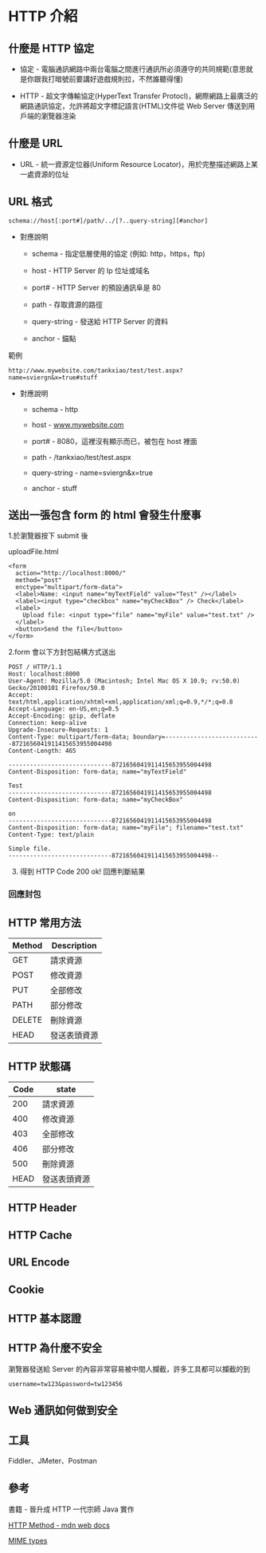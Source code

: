 # HTTP 介紹

## 什麼是 HTTP 協定

* 協定 - 電腦通訊網路中兩台電腦之間進行通訊所必須遵守的共同規範(意思就是你跟我打暗號前要講好遊戲規則拉，不然誰聽得懂)

* HTTP - 超文字傳輸協定(HyperText Transfer Protocl)，網際網路上最廣泛的網路通訊協定，允許將超文字標記語言(HTML)文件從 Web Server 傳送到用戶端的瀏覽器渲染

## 什麼是 URL

* URL - 統一資源定位器(Uniform Resource Locator)，用於完整描述網路上某一處資源的位址

## URL 格式

```
schema://host[:port#]/path/../[?..query-string][#anchor]
```

* 對應說明

  * schema - 指定低層使用的協定 (例如: http，https，ftp)

  * host - HTTP Server 的 Ip 位址或域名

  * port# - HTTP Server 的預設通訊阜是 80

  * path - 存取資源的路徑

  * query-string - 發送給 HTTP Server 的資料

  * anchor - 錨點

範例

```
http://www.mywebsite.com/tankxiao/test/test.aspx?name=sviergn&x=true#stuff
```

* 對應說明

   * schema - http
  
  * host - www.mywebsite.com

  * port# - 8080，這裡沒有顯示而已，被包在 host 裡面

  * path - /tankxiao/test/test.aspx

  * query-string - name=sviergn&x=true

  *  anchor - stuff

## 送出一張包含 form 的 html 會發生什麼事

1.於瀏覽器按下 submit 後

uploadFile.html

```
<form
  action="http://localhost:8000/"
  method="post"
  enctype="multipart/form-data">
  <label>Name: <input name="myTextField" value="Test" /></label>
  <label><input type="checkbox" name="myCheckBox" /> Check</label>
  <label>
    Upload file: <input type="file" name="myFile" value="test.txt" />
  </label>
  <button>Send the file</button>
</form>

```

2.form 會以下方封包結構方式送出

```
POST / HTTP/1.1
Host: localhost:8000
User-Agent: Mozilla/5.0 (Macintosh; Intel Mac OS X 10.9; rv:50.0) Gecko/20100101 Firefox/50.0
Accept: text/html,application/xhtml+xml,application/xml;q=0.9,*/*;q=0.8
Accept-Language: en-US,en;q=0.5
Accept-Encoding: gzip, deflate
Connection: keep-alive
Upgrade-Insecure-Requests: 1
Content-Type: multipart/form-data; boundary=---------------------------8721656041911415653955004498
Content-Length: 465

-----------------------------8721656041911415653955004498
Content-Disposition: form-data; name="myTextField"

Test
-----------------------------8721656041911415653955004498
Content-Disposition: form-data; name="myCheckBox"

on
-----------------------------8721656041911415653955004498
Content-Disposition: form-data; name="myFile"; filename="test.txt"
Content-Type: text/plain

Simple file.
-----------------------------8721656041911415653955004498--

```

3. 得到 HTTP Code 200 ok! 回應判斷結果 

### 回應封包



## HTTP 常用方法

| Method  | Description |
| ------------- | ------------- |
| GET | 請求資源  |
| POST | 修改資源  |
| PUT  | 全部修改  |
| PATH  | 部分修改  |
| DELETE | 刪除資源  |
| HEAD | 發送表頭資源  |

## HTTP 狀態碼

| Code  | state |
| ------------- | ------------- |
| 200 | 請求資源  |
| 400 | 修改資源  |
| 403  | 全部修改  |
| 406  | 部分修改  |
| 500 | 刪除資源  |
| HEAD | 發送表頭資源  |

## HTTP Header

## HTTP Cache

## URL Encode

## Cookie

## HTTP 基本認證

## HTTP 為什麼不安全

瀏覽器發送給 Server 的內容非常容易被中間人攔截，許多工具都可以攔截的到

```
username=tw123&password=tw123456
```

## Web 通訊如何做到安全

## 工具

Fiddler、JMeter、Postman

## 參考

書籍 - 晉升成 HTTP 一代宗師 Java 實作

[HTTP Method - mdn web docs](https://developer.mozilla.org/zh-TW/docs/Web/HTTP/Methods)

[MIME types](https://developer.mozilla.org/en-US/docs/Web/HTTP/Basics_of_HTTP/MIME_Types)

